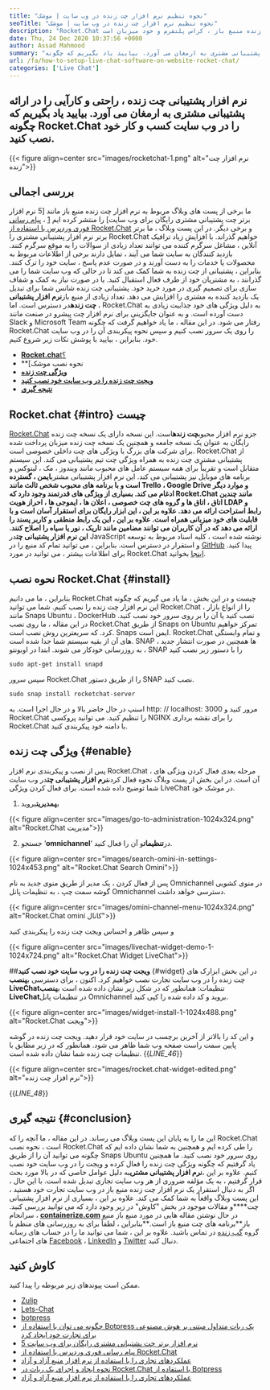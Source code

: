 ```yaml
---
title: "نحوه تنظیم نرم افزار چت زنده در وب سایت | موشک" 
seoTitle: "نحوه تنظیم نرم افزار چت زنده در وب سایت | موشک" 
description: "Rocket.Chat به راحتی تنظیم می شود ، به تیم ها و مشتریان کمک می کند تا به طور کارآمد ارتباط برقرار کنند. این نرم افزار چت زنده منبع باز ، کراس پلتفرم و خود میزبان است." 
date: Thu, 24 Dec 2020 10:37:56 +0000
author: Assad Mahmood
summary: "نرم افزار پشتیبانی چت زنده راحتی و کارآیی را در ارائه پشتیبانی مشتری به ارمغان می آورد. بیایید یاد بگیریم که چگونه Rocket.Chat را در وب سایت کسب و کار خود نصب کنید." 
url: /fa/how-to-setup-live-chat-software-on-website-rocket-chat/
categories: ['Live Chat']
---
```


## نرم افزار پشتیبانی چت زنده ، راحتی و کارآیی را در ارائه پشتیبانی مشتری به ارمغان می آورد. بیایید یاد بگیریم که چگونه Rocket.Chat را در وب سایت کسب و کار خود نصب کنید.

{{< figure align=center src="images/rocketchat-1.png" alt="نرم افزار چت زنده">}}


## بررسی اجمالی
ما برخی از پست های وبلاگ مربوط به نرم افزار چت زنده منبع باز مانند [5 نرم افزار برتر چت پشتیبانی مشتری رایگان برای وب سایت] را منتشر کرده ایم [1] ، [پیام رسانی فوری وردپرس با استفاده از Rocket.Chat][2] و برخی دیگر. در این پست وبلاگ ، ما برتر برتر نرم افزار پشتیبانی مشتری را Rocket.Chat خواهیم گذراند. با افزایش زیاد ترافیک آنلاین ، مشاغل سرگرم کننده می توانند تعداد زیادی از سوالات را به موقع سرگرم کنند. بازدید کنندگان به سایت شما می آیند ، تمایل دارند برخی از اطلاعات مربوط به محصولات یا خدمات را به دست آورند و در صورت عدم پاسخ ، سایت خود را ترک کنند. بنابراین ، پشتیبانی از چت زنده به شما کمک می کند تا در حالی که وب سایت شما را می گذرانند ، به مشتریان خود از طرف فعال استقبال کنید. یا در صورت نیاز به کمک و شفاف سازی برای تصمیم گیری در مورد خرید خود.
پشتیبانی چت زنده شانس شما برای تبدیل یک بازدید کننده به مشتری را افزایش می دهد. تعداد زیادی از منبع باز**نرم افزار پشتیبانی چت زنده**در دسترس است. اما ، Rocket.Chat به دلیل ویژگی های خود جذابیت زیادی به دست آورده است. و به عنوان جایگزینی برای نرم افزار چت پیشرو در صنعت مانند Slack و Microsoft Team رفتار می شود. در این مقاله ، ما یاد خواهیم گرفت که چگونه Rocket.Chat را روی یک سرور نصب کنیم و سپس نحوه پیکربندی آن را در وب سایت خود. بنابراین ، بیایید با پوشش نکات زیر شروع کنیم.
* [**Rocket.cha**t؟][3]
* **[نحوه نصب موشک
* **[ویژگی چت زنده][5]**
* **[ویجت چت زنده را در وب سایت خود نصب کنید][6]**
* **[نتیجه گیری][7]**

## Rocket.chat   {#intro} چیست
[Rocket.Chat][8] جزو نرم افزار محبوب**چت زنده**است. این نسخه دارای یک نسخه چت زنده رایگان به عنوان یک نسخه جامعه و همچنین یک نسخه چت زنده میزبان پرداخت شده برای شرکت های بزرگ با ویژگی های چت داخلی خصوصی است. Rocket.Chat از پشتیبانی مشتری چت زنده به همراه ویژگی چت تیم پشتیبانی می کند. این سیستم متقابل است و تقریباً برای همه سیستم عامل های محبوب مانند ویندوز ، مک ، لینوکس و برنامه های موبایل نیز پشتیبانی می کند. این نرم افزار پشتیبانی مشتری****ایمن ، گسترده است و با برنامه های محبوب شخص ثالث مانند Trello ، Google Drive و موارد دیگر ادغام می کند. بسیاری از ویژگی های قدرتمند وجود دارد که Rocket.Chat مانند چندین اتاق ، اتاق ها و گروه های چت خصوصی ، اعلان ها ، ایموجی ها ، احراز هویت LDAP و رابط استراحت ارائه می دهد. علاوه بر این ، این ابزار رایگان برای استقرار آسان است و با قابلیت های خود میزبانی همراه است. علاوه بر این ، این یک رابط منطقی و کاربر پسند را ارائه می دهد که در آن کاربران می توانند مضامین مانند تاریک ، نور یا سیاه را اصلاح کنند.
این نرم افزار پشتیبانی چت****در JavaScript نوشته شده است ، کلیه اسناد مربوط به توسعه و استقرار در دسترس است. بنابراین ، می توانید تمام کد منبع را در [GitHub][9] پیدا کنید. برای اطلاعات بیشتر ، می توانید در مورد Rocket.Chat [اینجا][10] بخوانید.

## نحوه نصب Rocket.Chat   {#install}
بنابراین ، ما می دانیم Rocket.Chat چیست و در این بخش ، ما یاد می گیریم که چگونه این نرم افزار چت زنده را نصب کنیم. شما می توانید Rocket.Chat را از انواع بازار ، مانند Snaps Ubuntu ، DockerHub نصب کنید یا آن را بر روی سرور خود نصب کنید. در این مقاله ، ما روی نصب Rocket.Chat از طریق Snaps on Ubuntu تمرکز خواهیم کرد. که سریعترین روش نصب است.
Snaps ایمن است. Rocket.Chat و تمام وابستگی های آن از بقیه سیستم شما جدا شده است. SNAP ها همچنین در صورت انتشار جدید ، به روزرسانی خودکار می شوند.
ابتدا در اوبونتو ، SNAP را با دستور زیر نصب کنید
```
sudo apt-get install snapd
```
سپس سرور Rocket.Chat را از طریق دستور SNAP نصب کنید.
```
sudo snap install rocketchat-server
```
اسنپ ​​در حال حاضر بالا و در حال اجرا است. به http: // localhost: 3000 مرور کنید و Rocket.Chat را تنظیم کنید. می توانید پروکسی NGINX را برای نقشه برداری Rocket.Chat با دامنه خود پیکربندی کنید.

## ویژگی چت زنده   {#enable}
پس از نصب و پیکربندی نرم افزار Rocket.Chat ، مرحله بعدی فعال کردن ویژگی های آن است. در این بخش از پست وبلاگ نحوه فعال کردن**نرم افزار پشتیبانی چت**در وب سایت شما توضیح داده شده است. برای فعال کردن ویژگی LiveChat در موشک خود.
1. به**مدیریت**بروید

{{< figure align=center src="images/go-to-administration-1024x324.png" alt="Rocket.Chat مدیریت">}}

2. جستجو ‘**omnichannel**‘ در**تنظیمات**و آن را فعال کنید.

{{< figure align=center src="images/search-omini-in-settings-1024x453.png" alt="Rocket.Chat Search Omini">}}

پس از فعال کردن ، یک مدیر از طریق منوی جدید به نام Omnichannel در منوی کشویی گوشه سمت چپ ، به تنظیمات پانل Omnichannel دسترسی خواهد داشت.

{{< figure align=center src="images/omini-channel-menu-1024x324.png" alt="Rocket.Chat omini کانال">}}

و سپس ظاهر و احساس ویجت چت زنده را پیکربندی کنید

{{< figure align=center src="images/livechat-widget-demo-1-1024x724.png" alt="Rocket.Chat Widget LiveChat">}}


##**ویجت چت زنده را در وب سایت خود نصب کنید** {#widget}
در این بخش ابزارک های چت زنده را در وب سایت تجارت نصب خواهیم کرد. اکنون ، برای دسترسی به**نصب LiveChat**تنظیمات:
همانطور که در شکل زیر نشان داده شده است به**نصب LiveChat**در تنظیمات پانل Omnichannel بروید و کد داده شده را کپی کنید.

{{< figure align=center src="images/widget-install-1-1024x488.png" alt="Rocket.Chat ویجت">}}

و این کد را بالاتر از آخرین برچسب در سایت خود قرار دهید. ویجت چت زنده در گوشه پایین سمت راست صفحه وب شما ظاهر می شود. همانطور که در زیر مطابق با تنظیمات چت زنده شما نشان داده شده است.
{{_LINE_46_}}

{{< figure align=center src="images/rocket.chat-widget-edited.png" alt="نرم افزار چت زنده">}}

{{_LINE_48_}}

## نتیجه گیری   {#conclusion}
این ما را به پایان این پست وبلاگ می رساند. در این مقاله ، ما آنچه را که Rocket.Chat است ، نحوه نصب Rocket.Chat را طی کرده ایم و همچنین به شما نشان داده ایم که چگونه می توانید آن را از طریق Snaps Ubuntu روی سرور خود نصب کنید. ما همچنین یاد گرفتیم که چگونه ویژگی چت زنده را فعال کرده و ویجت را در وب سایت خود نصب کنیم. علاوه بر این ،**نرم افزار پشتیبانی مشتری**به دلیل عوامل خاصی که در بالا مورد بحث قرار گرفتیم ، به یک مؤلفه ضروری از هر وب سایت تجاری تبدیل شده است. با این حال ، اگر به دنبال استقرار یک نرم افزار چت زنده منبع باز در وب سایت تجارت خود هستید ، این پست وبلاگ واقعاً به شما کمک می کند. علاوه بر این ، بسیاری از نرم افزار پشتیبانی چت****و مقالات موجود در بخش "کاوش" در زیر وجود دارد که می توانید بررسی کنید.
سرانجام ، [**containerize.com**][11] در حال نوشتن مقاله هایی در مورد منبع باز منبع باز**برنامه های چت منبع باز است.**بنابراین ، لطفاً برای به روزرسانی های منظم با گروه [گپ زنده][12] در تماس باشید. علاوه بر این ، شما می توانید ما را در حساب های رسانه های اجتماعی [Facebook][13] ، [LinkedIn][14] و [Twitter][15] دنبال کنید.

## کاوش کنید
ممکن است پیوندهای زیر مربوطه را پیدا کنید.
  * [Zulip][16]
  * [Lets-Chat][17]
  * [botpress][18]
  * [چگونه می توان با استفاده از Botpress یک ربات متداول مبتنی بر هوش مصنوعی برای تجارت خود ایجاد کرد][19]
  * [5 نرم افزار برتر چت پشتیبانی مشتری رایگان برای وب سایت][1]
  * [پیام رسانی فوری وردپرس با استفاده از Rocket.Chat][2]
  * [عملکردهای تجاری را با استفاده از نرم افزار منبع آزاد و آزاد][20]
  * [نحوه ایجاد و اجرای یک ربات در Rocket.Chat با استفاده از Botpress][21]
  * [عملکردهای تجاری را با استفاده از نرم افزار منبع آزاد و آزاد][20]

  
[1]: https://blog.containerize.com/live-chat/top-5-free-customer-support-chat-software-for-website/
[2]: https://blog.containerize.com/blogging/instantly-communicate-with-customers-using-wordpress-and-rocket-chat/
[3]: #intro
[4]: #install
[5]: #enable
[6]: #widget
[7]: #conclusion
[8]: https://products.containerize.com/live-chat/rocketchat/
[9]: https://github.com/RocketChat/Rocket.Chat
[10]: https://products.containerize.com/live-chat/rocketchat
[11]: https://www.containerize.com/
[12]: https://products.containerize.com/live-chat/
[13]: https://web.facebook.com/containerize
[14]: https://www.linkedin.com/company/containerize/
[15]: https://twitter.com/containerize_co
[16]: https://products.containerize.com/live-chat/zulip/
[17]: https://products.containerize.com/live-chat/lets-chat/
[18]: https://products.containerize.com/live-chat/botpress/
[19]: https://blog.containerize.com/live-chat/how-to-create-an-ai-based-faq-bot-for-your-business-using-botpress/
[20]: https://blog.containerize.com/blogging/automate-business-operations-using-open-source-software/
[21]: https://blog.containerize.com/live-chat/how-to-create-and-run-a-bot-in-rocket-chat-using-botpress/
